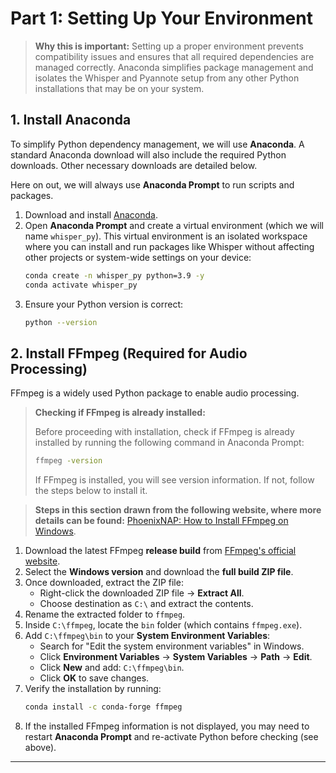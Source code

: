 # **Part 1: Setting Up Your Environment**

> **Why this is important:** Setting up a proper environment prevents compatibility issues and ensures that all required dependencies are managed correctly. Anaconda simplifies package management and isolates the Whisper and Pyannote setup from any other Python installations that may be on your system.

## **1. Install Anaconda**

To simplify Python dependency management, we will use **Anaconda**. A standard Anaconda download will also include the required Python downloads. Other necessary downloads are detailed below.

Here on out, we will always use **Anaconda Prompt** to run scripts and packages.

1. Download and install [Anaconda](https://www.anaconda.com/products/distribution#download-section).
2. Open **Anaconda Prompt** and create a virtual environment (which we will name `whisper_py`). This virtual environment is an isolated workspace where you can install and run packages like Whisper without affecting other projects or system-wide settings on your device:
   ```sh
   conda create -n whisper_py python=3.9 -y
   conda activate whisper_py
   ```
3. Ensure your Python version is correct:
   ```sh
   python --version
   ```

## **2. Install FFmpeg (Required for Audio Processing)**

FFmpeg is a widely used Python package to enable audio processing.

> **Checking if FFmpeg is already installed:**
>
> Before proceeding with installation, check if FFmpeg is already installed by running the following command in Anaconda Prompt:
>
> ```sh
> ffmpeg -version
> ```
>
> If FFmpeg is installed, you will see version information. If not, follow the steps below to install it.

> **Steps in this section drawn from the following website, where more details can be found:** [PhoenixNAP: How to Install FFmpeg on Windows](https://phoenixnap.com/kb/ffmpeg-windows).

1. Download the latest FFmpeg **release build** from [FFmpeg's official website](https://ffmpeg.org/download.html).
2. Select the **Windows version** and download the **full build ZIP file**.
3. Once downloaded, extract the ZIP file:
   - Right-click the downloaded ZIP file → **Extract All**.
   - Choose destination as `C:\` and extract the contents.
4. Rename the extracted folder to `ffmpeg`.
5. Inside `C:\ffmpeg`, locate the `bin` folder (which contains `ffmpeg.exe`).
6. Add `C:\ffmpeg\bin` to your **System Environment Variables**:
   - Search for "Edit the system environment variables" in Windows.
   - Click **Environment Variables** → **System Variables** → **Path** → **Edit**.
   - Click **New** and add: `C:\ffmpeg\bin`.
   - Click **OK** to save changes.
7. Verify the installation by running:
   ```sh
   conda install -c conda-forge ffmpeg
   ```
8. If the installed FFmpeg information is not displayed, you may need to restart **Anaconda Prompt** and re-activate Python before checking (see above).

---

